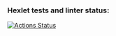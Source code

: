 ### Hexlet tests and linter status:
[![Actions Status](https://github.com/reymezis/php-project-lvl3/workflows/hexlet-check/badge.svg)](https://github.com/reymezis/php-project-lvl3/actions)